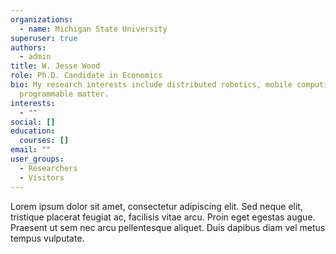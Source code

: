 ```yaml
---
organizations:
  - name: Michigan State University
superuser: true
authors:
  - admin
title: W. Jesse Wood
role: Ph.D. Candidate in Economics
bio: My research interests include distributed robotics, mobile computing and
  programmable matter.
interests:
  - ""
social: []
education:
  courses: []
email: ""
user_groups:
  - Researchers
  - Visitors
---
```

Lorem ipsum dolor sit amet, consectetur adipiscing elit. Sed neque elit, tristique placerat feugiat ac, facilisis vitae arcu. Proin eget egestas augue. Praesent ut sem nec arcu pellentesque aliquet. Duis dapibus diam vel metus tempus vulputate.